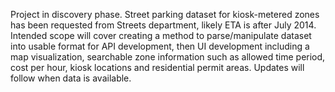 Project in discovery phase. Street parking dataset for kiosk-metered zones has been requested from Streets department, likely ETA is after July 2014. Intended scope will cover creating a method to parse/manipulate dataset into usable format for API development, then UI development including a map visualization, searchable zone information such as allowed time period, cost per hour, kiosk locations and residential permit areas. Updates will follow when data is available.
